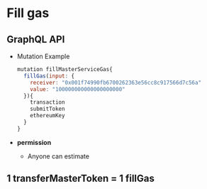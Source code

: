
# Fill gas

## GraphQL API

- Mutation Example
  ```javascript
  mutation fillMasterServiceGas{
    fillGas(input: {
      receiver: "0x001f74990fb6700262363e56cc8c917566d7c56a"
      value: "100000000000000000000"
    }){
      transaction
      submitToken
      ethereumKey
    }
  }
  ```



- **permission**
  - Anyone can estimate

## 1 transferMasterToken = 1 fillGas